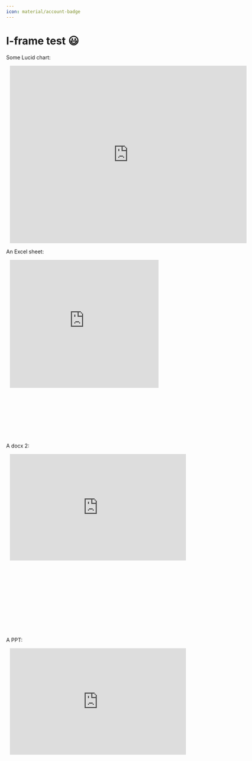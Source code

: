 ```yaml
---
icon: material/account-badge
---
```


# I-frame test :smiley:

Some Lucid chart:

<div style="width: 640px; height: 480px; margin: 10px; position: relative;"><iframe allowfullscreen frameborder="0" style="width:640px; height:480px" src="https://lucid.app/documents/embedded/236b1b6e-4d9d-4015-a3a2-e3b43abd0a5c" id="B7~soPs0jGMA"></iframe></div>

An Excel sheet:

<div style="width: 640px; height: 480px; margin: 10px; position: relative;"><iframe width="402" height="346" frameborder="0" scrolling="no" src="https://onedrive.live.com/embed?resid=3807318B095F1819%2132923&authkey=%21APSFTNWauFN7pkA&em=2&wdAllowInteractivity=False&wdHideGridlines=True&wdHideHeaders=True&wdDownloadButton=True&wdInConfigurator=True&wdInConfigurator=True"></iframe></div>

A docx 2:

<div style="width: 640px; height: 480px; margin: 10px; position: relative;"><iframe src="https://onedrive.live.com/embed?resid=3807318B095F1819%2132925&amp;authkey=!AE0k7p1UJ6xWepg&amp;em=2" width="476px" height="288px" frameborder="0">Test</iframe></div>

A PPT:

<div style="width: 640px; height: 480px; margin: 10px; position: relative;"><iframe src="https://onedrive.live.com/embed?resid=3807318B095F1819%2132926&amp;authkey=!AKsuItc2GrZQnp4&amp;em=2&amp;wdAr=1.7777777777777777" width="476px" height="288px" frameborder="0"></iframe></div>
